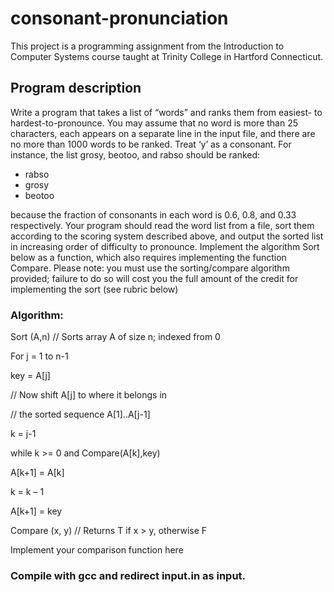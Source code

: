 # consonant-pronunciation

This project is a programming assignment from the Introduction to Computer Systems course taught at Trinity College 
in Hartford Connecticut.

## Program description
Write a program that takes a list of “words” and ranks them from easiest- to
hardest-to-pronounce. You may assume that no word is more than 25 characters,
each appears on a separate line in the input file, and there are no more than 1000
words to be ranked. Treat ‘y’ as a consonant. For instance, the list grosy, beotoo,
and rabso should be ranked:

- rabso
- grosy
- beotoo

because the fraction of consonants in each word is 0.6, 0.8, and 0.33 respectively.
Your program should read the word list from a file, sort them according to the
scoring system described above, and output the sorted list in increasing order of
difficulty to pronounce. Implement the algorithm Sort below as a function,
which also requires implementing the function Compare. Please note: you must
use the sorting/compare algorithm provided; failure to do so will cost you the full
amount of the credit for implementing the sort (see rubric below)

### Algorithm: 

Sort (A,n) // Sorts array A of size n; indexed from 0

For j = 1 to n-1

key = A[j]

// Now shift A[j] to where it belongs in

// the sorted sequence A[1]..A[j-1]

k = j-1

while k >= 0 and Compare(A[k],key)

A[k+1] = A[k]

k = k – 1

A[k+1] = key



Compare (x, y) // Returns T if x > y, otherwise F

Implement your comparison function here

### Compile with gcc and redirect input.in as input.
